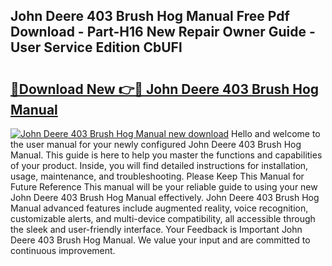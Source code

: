 ## John Deere 403 Brush Hog Manual Free Pdf Download - Part-H16 New Repair Owner Guide - User Service Edition CbUFl

# <h2><a href="http://bc89588.oget.top/?id=John+Deere+403+Brush+Hog+Manual">🔗Download New 👉🔴 John Deere 403 Brush Hog Manual</a></h2>

[![John Deere 403 Brush Hog Manual new download](https://i.imgur.com/5g1atiW.png)](http://bc89588.oget.top/?id=John+Deere+403+Brush+Hog+Manual)
Hello and welcome to the user manual for your newly configured John Deere 403 Brush Hog Manual. This guide is here to help you master the functions and capabilities of your product. Inside, you will find detailed instructions for installation, usage, maintenance, and troubleshooting. Please Keep This Manual for Future Reference This manual will be your reliable guide to using your new John Deere 403 Brush Hog Manual effectively. John Deere 403 Brush Hog Manual advanced features include augmented reality, voice recognition, customizable alerts, and multi-device compatibility, all accessible through the sleek and user-friendly interface. Your Feedback is Important John Deere 403 Brush Hog Manual. We value your input and are committed to continuous improvement.
